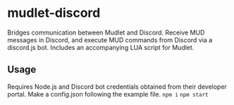 # mudlet-discord
Bridges communication between Mudlet and Discord. Receive MUD messages in Discord, and execute MUD commands from Discord via a discord.js bot. Includes an accompanying LUA script for Mudlet.

## Usage
Requires Node.js and Discord bot credentials obtained from their developer portal.
Make a config.json following the example file.
`npm i`
`npm start`
